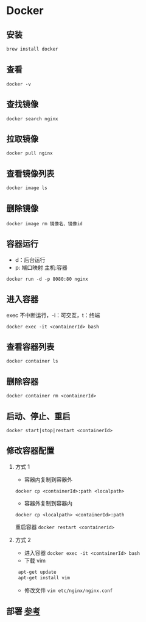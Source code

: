 # Docker

## 安装

```sh
brew install docker
```

## 查看

```
docker -v
```

## 查找镜像

```
docker search nginx
```

## 拉取镜像

```
docker pull nginx
```

## 查看镜像列表

```
docker image ls
```

## 删除镜像

```
docker image rm 镜像名、镜像id
```

## 容器运行

- d：后台运行
- p: 端口映射 主机:容器

```
docker run -d -p 8080:80 nginx
```

## 进入容器

exec 不中断运行，-i：可交互，t：终端

```
docker exec -it <containerId> bash
```

## 查看容器列表

```
docker container ls
```

## 删除容器

```
docker container rm <containerId>
```

## 启动、停止、重启

```
docker start|stop|restart <containerId>
```

## 修改容器配置

1. 方式 1

   - 容器内复制到容器外

   ```
   docker cp <containerId>:path <localpath>
   ```

   - 容器外复制到容器内

   ```
   docker cp <localpath> <containerId>:path
   ```

   重启容器
   `docker restart <containerid>`

2. 方式 2
   - 进入容器
     `docker exec -it <containerId> bash `
   - 下载 vim
   ```sh
    apt-get update
    apt-get install vim
   ```
   - 修改文件
     `vim etc/nginx/nginx.conf`

## 部署 [参考](https://juejin.cn/post/7245613765693702201)

